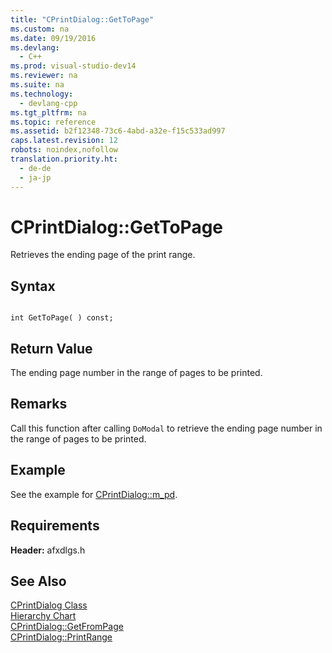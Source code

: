 ```yaml
---
title: "CPrintDialog::GetToPage"
ms.custom: na
ms.date: 09/19/2016
ms.devlang: 
  - C++
ms.prod: visual-studio-dev14
ms.reviewer: na
ms.suite: na
ms.technology: 
  - devlang-cpp
ms.tgt_pltfrm: na
ms.topic: reference
ms.assetid: b2f12348-73c6-4abd-a32e-f15c533ad997
caps.latest.revision: 12
robots: noindex,nofollow
translation.priority.ht: 
  - de-de
  - ja-jp
---
```

# CPrintDialog::GetToPage
Retrieves the ending page of the print range.  
  
## Syntax  
  
```  
  
int GetToPage( ) const;  
```  
  
## Return Value  
 The ending page number in the range of pages to be printed.  
  
## Remarks  
 Call this function after calling `DoModal` to retrieve the ending page number in the range of pages to be printed.  
  
## Example  
 See the example for [CPrintDialog::m_pd](../vs140/CPrintDialog--m_pd.md).  
  
## Requirements  
 **Header:** afxdlgs.h  
  
## See Also  
 [CPrintDialog Class](../vs140/CPrintDialog-Class.md)   
 [Hierarchy Chart](../vs140/Hierarchy-Chart.md)   
 [CPrintDialog::GetFromPage](../vs140/CPrintDialog--GetFromPage.md)   
 [CPrintDialog::PrintRange](../vs140/CPrintDialog--PrintRange.md)